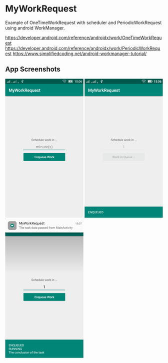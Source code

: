 # MyWorkRequest
Example of OneTimeWorkRequest with scheduler and PeriodicWorkRequest using android WorkManager.

https://developer.android.com/reference/androidx/work/OneTimeWorkRequest
https://developer.android.com/reference/androidx/work/PeriodicWorkRequest
https://www.simplifiedcoding.net/android-workmanager-tutorial/

## App Screenshots
<img src="Screenshots/MyWorkRequest-1.png" width="250"> <img src="Screenshots/MyWorkRequest-2.png" width="250"> <img src="Screenshots/MyWorkRequest-3.png" width="250">